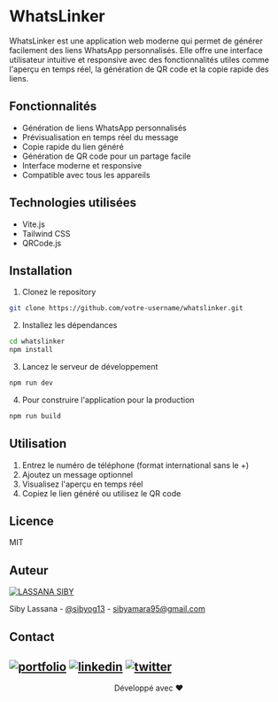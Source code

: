 # WhatsLinker

WhatsLinker est une application web moderne qui permet de générer facilement des liens WhatsApp personnalisés. Elle offre une interface utilisateur intuitive et responsive avec des fonctionnalités utiles comme l'aperçu en temps réel, la génération de QR code et la copie rapide des liens.

## Fonctionnalités

-  Génération de liens WhatsApp personnalisés
-  Prévisualisation en temps réel du message
-  Copie rapide du lien généré
-  Génération de QR code pour un partage facile
-  Interface moderne et responsive
-  Compatible avec tous les appareils

## Technologies utilisées

- Vite.js
- Tailwind CSS
- QRCode.js

## Installation

1. Clonez le repository
```bash
git clone https://github.com/votre-username/whatslinker.git
```

2. Installez les dépendances
```bash
cd whatslinker
npm install
```

3. Lancez le serveur de développement
```bash
npm run dev
```

4. Pour construire l'application pour la production
```bash
npm run build
```

## Utilisation

1. Entrez le numéro de téléphone (format international sans le +)
2. Ajoutez un message optionnel
3. Visualisez l'aperçu en temps réel
4. Copiez le lien généré ou utilisez le QR code

## Licence

MIT

## Auteur 

[![LASSANA SIBY](https://avatars.githubusercontent.com/u/103085452?u=13ace4d88a52056741734e0f802ca7c0053e1e80&v=4&s=40)](https://github.com/sibylassana95)

Siby Lassana - [@sibyog13](https://twitter.com/sibyog13) - sibyamara95@gmail.com

## Contact

[![portfolio](https://img.shields.io/badge/my_portfolio-000?style=for-the-badge&logo=ko-fi&logoColor=white)](https://sibylassana.com/)
[![linkedin](https://img.shields.io/badge/linkedin-0A66C2?style=for-the-badge&logo=linkedin&logoColor=white)](https://www.linkedin.com/in/sibylassana/)
[![twitter](https://img.shields.io/badge/twitter-1DA1F2?style=for-the-badge&logo=twitter&logoColor=white)](https://twitter.com/sibyog13)
---

<div align="center">
  Développé avec ❤️
</div>